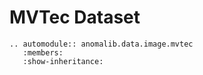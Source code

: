 # MVTec Dataset

```{eval-rst}
.. automodule:: anomalib.data.image.mvtec
   :members:
   :show-inheritance:
```
